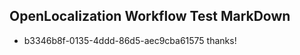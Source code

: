 ## OpenLocalization Workflow Test MarkDown
* b3346b8f-0135-4ddd-86d5-aec9cba61575 thanks!

<!--HONumber=Aug16_HO4-->


